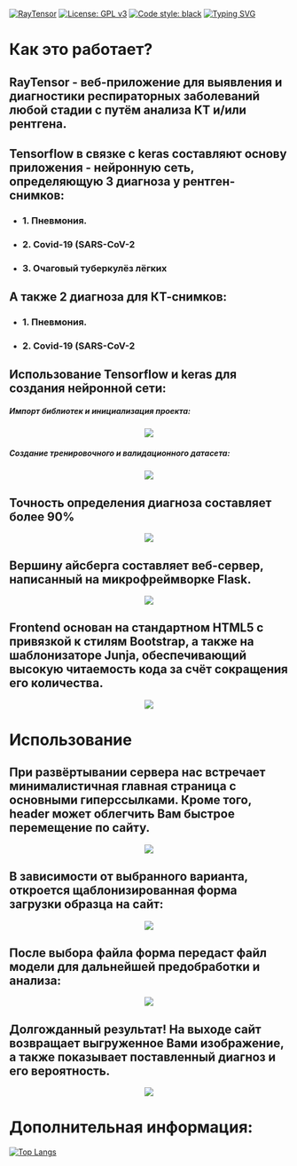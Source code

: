 [![RayTensor](https://github.com/AdvoCut007/RayTensor/actions/workflows/raytensor.yml/badge.svg)](https://github.com/AdvoCut007/RayTensor/actions/workflows/raytensor.yml)
[![License: GPL v3](https://img.shields.io/badge/License-GPLv3-blue.svg)](https://www.gnu.org/licenses/gpl-3.0)
[![Code style: black](https://img.shields.io/badge/code%20style-black-000000.svg)](https://github.com/psf/black)
[![Typing SVG](https://readme-typing-svg.herokuapp.com/?lines=RayTensor+v+2.0)](https://git.io/typing-svg)

# Как это работает?

## RayTensor - веб-приложение для выявления и диагностики респираторных заболеваний любой стадии с путём анализа КТ и/или рентгена.
## Tensorflow в связке с keras составляют основу приложения - нейронную сеть, определяющую 3 диагноза у рентген-снимков:
<ul>
<li><h3>1. Пневмония.</h3></li>
<li><h3>2. Covid-19 (SARS-CoV-2</h3></li>
<li><h3>3. Очаговый туберкулёз лёгких</h3></li>
</ul>

## А также 2 диагноза для КТ-снимков:
<ul>
<li><h3>1. Пневмония.</h3></li>
<li><h3>2. Covid-19 (SARS-CoV-2</h3></li>
</ul>

## Использование Tensorflow и keras для создания нейронной сети:

##### Импорт библиотек и инициализация проекта:

<p align="center">
<img src="static/images/readme/tensorinit.png">
</p>

##### Создание тренировочного и валидационного датасета:

<p align="center">
<img src="static/images/readme/tensordf.png">
</p>

## Точность определения диагноза составляет более 90%

<p align="center">
<img src="static/images/readme/accuracy.png">
</p>


## Вершину айсберга составляет веб-сервер, написанный на микрофреймворке Flask. 

<p align="center">
<img src="static/images/readme/flask.png"
</p>

## Frontend основан на стандартном HTML5 с привязкой к стилям Bootstrap, а также на шаблонизаторе Junja, обеспечивающий высокую читаемость кода за счёт сокращения его количества.

<p align="center">
<img src="static/images/readme/jinja.png">
</p>

# Использование

## При развёртывании сервера нас встречает минималистичная главная страница с основными гиперссылками. Кроме того, header может облегчить Вам быстрое перемещение по сайту.

<p align="center">
<img src="static/images/readme/index.png">
</p>

## В зависимости от выбранного варианта, откроется щаблонизированная форма загрузки образца на сайт:

<p align="center">
<img src="static/images/readme/flaskform.png">
</p>

## После выбора файла форма передаст файл модели для дальнейшей предобработки и анализа:

<p align="center">
<img src="static/images/readme/preprocess.png">
</p>

## Долгожданный результат! На выходе сайт возвращает выгруженное Вами изображение, а также показывает поставленный диагноз и его вероятность.

<p align="center">
<img src="static/images/readme/result.png">
</p>

# Дополнительная информация:


[![Top Langs](https://github-readme-stats.vercel.app/api/top-langs/?username=AdvoCut007&layout=compact)](https://github.com/anuraghazra/github-readme-stats)

